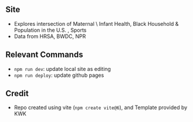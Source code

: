 ## Site
- Explores intersection of Maternal \ Infant Health, Black Household & Population in the U.S. , Sports
- Data from HRSA, BWDC, NPR

## Relevant Commands
- `npm run dev`: update local site as editing
- `npm run deploy`: update github pages

## Credit
- Repo created using vite (`npm create vite@6`), and Template provided by KWK